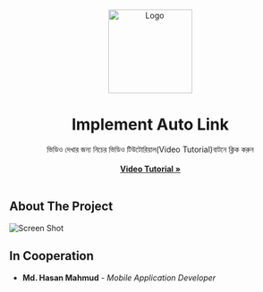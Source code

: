<br/>
<p align="center">
  <a href="https://github.com/AppBondTech/Easy_InAppUpdate">
    <img src="https://mdhasanmahmud.000webhostapp.com/inappupdate/youtubelogo.png" alt="Logo" width="150" height="150">
  </a>

  <h1 align="center">Implement Auto Link</h1>

  <p align="center">
    ভিডিও দেখার জন্য নিচের ভিডিও টিউটোরিয়াল(Video Tutorial)বাটনে ক্লিক করুন
    <br/>
    <br/>
    <a href="https://youtu.be/pzFsuzdIUog?si=11HHsECNZsHwcjLu"><strong> Video Tutorial »</strong></a>
    <br/>
    <br/>
    
## About The Project

![Screen Shot](https://mdhasanmahmud.000webhostapp.com/inappupdate/autolinkthum.png)

## In Cooperation

* **Md. Hasan Mahmud** - *Mobile Application Developer*
